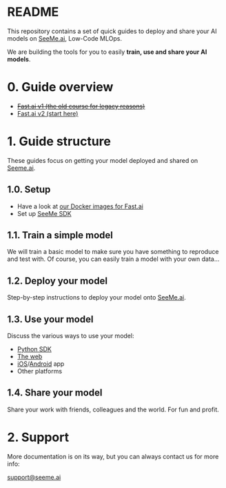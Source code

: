 # README #

This repository contains a set of quick guides to deploy and share your AI models on [SeeMe.ai](https://seeme.ai), Low-Code MLOps.

We are building the tools for you to easily **train, use and share your AI models**.


# 0. Guide overview

* ~~[Fast.ai v1 (the old course for legacy reasons)](https://github.com/SeeMe-ai/fastai-quick-guides/blob/master/seeme-quick-guide-fastai-v1.ipynb)~~
* [Fast.ai v2 (start here)](https://github.com/SeeMe-ai/fastai-quick-guides/blob/master/seeme-quick-guide-fastai-v2.ipynb)

# 1. Guide structure #

These guides focus on getting your model deployed and shared on [Seeme.ai](https://seeme.ai).

## 1.0. Setup ##

* Have a look at [our Docker images for Fast.ai](https://hub.docker.com/u/seemeai)
* Set up [SeeMe SDK](https://pypi.org/project/seeme/)

## 1.1. Train a simple model  ##

We will train a basic model to make sure you have something to reproduce and test with. Of course, you can easily train a model with your own data...

## 1.2. Deploy your model ##

Step-by-step instructions to deploy your model onto [SeeMe.ai](https://seeme.ai).

## 1.3. Use your model ##

Discuss the various ways to use your model:

- [Python SDK](https://pypi.org/project/seeme/)
- [The web](https://app.seeme.ai)
- [iOS](https://apps.apple.com/be/app/seeme-ai/id1443724639)/[Android](https://play.google.com/store/apps/details?id=ai.seeme&hl=en&gl=US) app
- Other platforms

## 1.4. Share your model ##

Share your work with friends, colleagues and the world. For fun and profit.

# 2. Support #

More documentation is on its way, but you can always contact us for more info:

[support@seeme.ai](mailto:support@seeme.ai)
